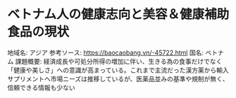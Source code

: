 # ベトナム人の健康志向と美容＆健康補助食品の現状

地域名: アジア
参考ソース: https://baocaobang.vn/-45722.html
国名: ベトナム
課題概要: 経済成長や可処分所得の増加に伴い、生きる為の食事だけでなく「健康や美しさ」への意識が高まっている。これまで主流だった漢方薬から輸入サプリメントへ市場ニーズは推移しているが、医薬品並みの基準や規制が無く、信頼できる情報も少ない